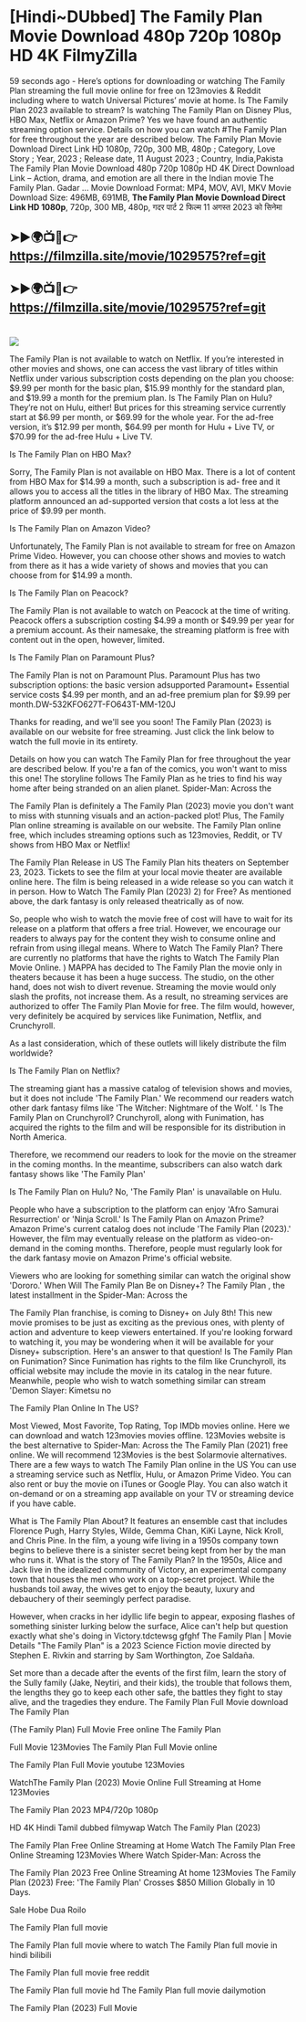 # [Hindi~DUbbed] The Family Plan Movie Download 480p 720p 1080p HD 4K FilmyZilla


59 seconds ago - Here’s options for downloading or watching The Family Plan streaming the full movie online for free on 123movies & Reddit including where to watch Universal Pictures’ movie at home. Is The Family Plan 2023 available to stream? Is watching The Family Plan on Disney Plus, HBO Max, Netflix or Amazon Prime? Yes we have found an authentic streaming option service. Details on how you can watch #The Family Plan for free throughout the year are described below. The Family Plan Movie Download Direct Link HD 1080p, 720p, 300 MB, 480p ; Category, Love Story ; Year, 2023 ; Release date, 11 August 2023 ; Country, India,Pakista The Family Plan Movie Download 480p 720p 1080p HD 4K Direct Download Link – Action, drama, and emotion are all there in the Indian movie The Family Plan. Gadar ...
Movie Download Format: MP4, MOV, AVI, MKV
Movie Download Size: 496MB, 691MB, **The Family Plan Movie Download Direct Link HD 1080p**, 720p, 300 MB, 480p, गदर पार्ट 2 फिल्म 11 अगस्त 2023 को सिनेमा

## ➤►🌍📺📱👉   https://filmzilla.site/movie/1029575?ref=git

## ➤►🌍📺📱👉   https://filmzilla.site/movie/1029575?ref=git

#

<img src="https://image.tmdb.org/t/p/w780//r9oTasGQofvkQY5vlUXglneF64Z.jpg" />

The Family Plan is not available to watch on Netflix. If you’re interested in other movies and shows, one can access the vast library of titles within Netflix under various subscription costs depending on the plan you choose: $9.99 per month for the basic plan, $15.99 monthly for the standard plan, and $19.99 a month for the premium plan. Is The Family Plan on Hulu? They’re not on Hulu, either! But prices for this streaming service currently start at $6.99 per month, or $69.99 for the whole year. For the ad-free version, it’s $12.99 per month, $64.99 per month for Hulu + Live TV, or $70.99 for the ad-free Hulu + Live TV.

Is The Family Plan on HBO Max?

Sorry, The Family Plan is not available on HBO Max. There is a lot of content from HBO Max for $14.99 a month, such a subscription is ad- free and it allows you to access all the titles in the library of HBO Max. The streaming platform announced an ad-supported version that costs a lot less at the price of $9.99 per month.

Is The Family Plan on Amazon Video?

Unfortunately, The Family Plan is not available to stream for free on Amazon Prime Video. However, you can choose other shows and movies to watch from there as it has a wide variety of shows and movies that you can choose from for $14.99 a month.

Is The Family Plan on Peacock?

The Family Plan is not available to watch on Peacock at the time of writing. Peacock offers a subscription costing $4.99 a month or $49.99 per year for a premium account. As their namesake, the streaming platform is free with content out in the open, however, limited.

Is The Family Plan on Paramount Plus?

The Family Plan is not on Paramount Plus. Paramount Plus has two subscription options: the basic version adsupported Paramount+ Essential service costs $4.99 per month, and an ad-free premium plan for $9.99 per month.DW-532KFO627T-FO643T-MM-120J

Thanks for reading, and we'll see you soon! The Family Plan (2023) is available on our website for free streaming. Just click the link below to watch the full movie in its entirety.

Details on how you can watch The Family Plan for free throughout the year are described below. If you're a fan of the comics, you won't want to miss this one! The storyline follows The Family Plan as he tries to find his way home after being stranded on an alien planet. Spider-Man: Across the

The Family Plan is definitely a The Family Plan (2023) movie you don't want to miss with stunning visuals and an action-packed plot! Plus, The Family Plan online streaming is available on our website. The Family Plan online free, which includes streaming options such as 123movies, Reddit, or TV shows from HBO Max or Netflix!

The Family Plan Release in US The Family Plan hits theaters on September 23, 2023. Tickets to see the film at your local movie theater are available online here. The film is being released in a wide release so you can watch it in person. How to Watch The Family Plan (2023) 2) for Free? As mentioned above, the dark fantasy is only released theatrically as of now.

So, people who wish to watch the movie free of cost will have to wait for its release on a platform that offers a free trial. However, we encourage our readers to always pay for the content they wish to consume online and refrain from using illegal means. Where to Watch The Family Plan? There are currently no platforms that have the rights to Watch The Family Plan Movie Online. ) MAPPA has decided to The Family Plan the movie only in theaters because it has been a huge success. The studio, on the other hand, does not wish to divert revenue. Streaming the movie would only slash the profits, not increase them. As a result, no streaming services are authorized to offer The Family Plan Movie for free. The film would, however, very definitely be acquired by services like Funimation, Netflix, and Crunchyroll.

As a last consideration, which of these outlets will likely distribute the film worldwide?

Is The Family Plan on Netflix?

The streaming giant has a massive catalog of television shows and movies, but it does not include 'The Family Plan.' We recommend our readers watch other dark fantasy films like 'The Witcher: Nightmare of the Wolf. ' Is The Family Plan on Crunchyroll? Crunchyroll, along with Funimation, has acquired the rights to the film and will be responsible for its distribution in North America.

Therefore, we recommend our readers to look for the movie on the streamer in the coming months. In the meantime, subscribers can also watch dark fantasy shows like 'The Family Plan'

Is The Family Plan on Hulu? No, 'The Family Plan' is unavailable on Hulu.

People who have a subscription to the platform can enjoy 'Afro Samurai Resurrection' or 'Ninja Scroll.' Is The Family Plan on Amazon Prime? Amazon Prime's current catalog does not include 'The Family Plan (2023).' However, the film may eventually release on the platform as video-on-demand in the coming months. Therefore, people must regularly look for the dark fantasy movie on Amazon Prime's official website.

Viewers who are looking for something similar can watch the original show 'Dororo.' When Will The Family Plan Be on Disney+? The Family Plan , the latest installment in the Spider-Man: Across the

The Family Plan franchise, is coming to Disney+ on July 8th! This new movie promises to be just as exciting as the previous ones, with plenty of action and adventure to keep viewers entertained. If you're looking forward to watching it, you may be wondering when it will be available for your Disney+ subscription. Here's an answer to that question! Is The Family Plan on Funimation? Since Funimation has rights to the film like Crunchyroll, its official website may include the movie in its catalog in the near future. Meanwhile, people who wish to watch something similar can stream 'Demon Slayer: Kimetsu no

The Family Plan Online In The US?

Most Viewed, Most Favorite, Top Rating, Top IMDb movies online. Here we can download and watch 123movies movies offline. 123Movies website is the best alternative to Spider-Man: Across the The Family Plan (2021) free online. We will recommend 123Movies is the best Solarmovie alternatives. There are a few ways to watch The Family Plan online in the US You can use a streaming service such as Netflix, Hulu, or Amazon Prime Video. You can also rent or buy the movie on iTunes or Google Play. You can also watch it on-demand or on a streaming app available on your TV or streaming device if you have cable.

What is The Family Plan About? It features an ensemble cast that includes Florence Pugh, Harry Styles, Wilde, Gemma Chan, KiKi Layne, Nick Kroll, and Chris Pine. In the film, a young wife living in a 1950s company town begins to believe there is a sinister secret being kept from her by the man who runs it. What is the story of The Family Plan? In the 1950s, Alice and Jack live in the idealized community of Victory, an experimental company town that houses the men who work on a top-secret project. While the husbands toil away, the wives get to enjoy the beauty, luxury and debauchery of their seemingly perfect paradise.

However, when cracks in her idyllic life begin to appear, exposing flashes of something sinister lurking below the surface, Alice can't help but question exactly what she's doing in Victory.tdctewsg gfghf The Family Plan | Movie Details "The Family Plan" is a 2023 Science Fiction movie directed by Stephen E. Rivkin and starring by Sam Worthington, Zoe Saldaña.

Set more than a decade after the events of the first film, learn the story of the Sully family (Jake, Neytiri, and their kids), the trouble that follows them, the lengths they go to keep each other safe, the battles they fight to stay alive, and the tragedies they endure. The Family Plan Full Movie download The Family Plan

(The Family Plan) Full Movie Free online The Family Plan

Full Movie 123Movies The Family Plan Full Movie online

The Family Plan Full Movie youtube 123Movies

WatchThe Family Plan (2023) Movie Online Full Streaming at Home 123Movies

The Family Plan 2023 MP4/720p 1080p

HD 4K Hindi Tamil dubbed filmywap Watch The Family Plan (2023)

The Family Plan Free Online Streaming at Home Watch The Family Plan Free Online Streaming 123Movies Where Watch Spider-Man: Across the

The Family Plan 2023 Free Online Streaming At home 123Movies The Family Plan (2023) Free: 'The Family Plan' Crosses $850 Million Globally in 10 Days.

Sale Hobe Dua Roilo

The Family Plan full movie

The Family Plan full movie where to watch The Family Plan full movie in hindi bilibili

The Family Plan full movie free reddit

The Family Plan full movie hd The Family Plan full movie dailymotion

The Family Plan (2023) Full Movie